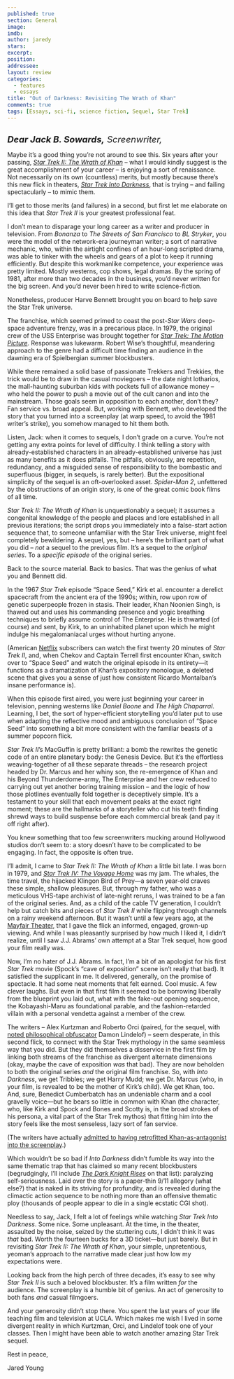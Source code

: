 ```yaml
---
published: true
section: General
image: 
imdb: 
author: jaredy 
stars: 
excerpt: 
position: 
addressee: 
layout: review
categories:
  - features
  - essays
title: "Out of Darkness: Revisiting The Wrath of Khan"
comments: true
tags: [Essays, sci-fi, science fiction, Sequel, Star Trek]
---
```

<div><p><em><strong><span class="full-image-block ssNonEditable"><a href="/letters/2013/6/5/out-of-darkness-revisiting-the-wrath-of-khan.html"><img src="http://static.squarespace.com/static/5005f6bcc4aa41161b33e89e/5329cf1fe4b07c068ebf74de/5329cf1fe4b07c068ebf7849/1370488154069/st2.jpg" alt="" /></a></span></strong></em></p>
<p><em style="font-size:120%;"><span style="font-size:120%;"><strong>Dear Jack B. Sowards,</strong> Screenwriter,</span></em></p>
<p>Maybe it&rsquo;s a good thing you&rsquo;re not around to see this. Six years after your passing, <a href="http://movies.netflix.com/WiMovie/Star_Trek_II_The_Wrath_of_Khan/60001462?trkid=1889703"><em>Star Trek II: The Wrath of Khan</em></a> &ndash; what I would kindly suggest is the great accomplishment of your career &ndash; is enjoying a sort of renaissance. Not necessarily on its own (countless) merits, but mostly because there&rsquo;s this new flick in theaters, <a href="/letters/2013/5/16/star-trek-into-darkness.html"><em>Star Trek Into Darkness</em></a>, that is trying &ndash; and failing spectacularly &ndash; to mimic them.</p>
<p>I&rsquo;ll get to those merits (and failures) in a second, but first let me elaborate on this idea that <em>Star Trek II </em>is your greatest professional feat.</p>
<p>I don&rsquo;t mean to disparage your long career as a writer and producer in television. From <em>Bonanza</em> to <em>The Streets of San Francisco</em> to <em>BL Stryker</em>, you were the model of the network-era journeyman writer; a sort of narrative mechanic, who, within the airtight confines of an hour-long scripted drama, was able to tinker with the wheels and gears of a plot to keep it running efficiently. But despite this workmanlike competence, your experience was pretty limited. Mostly westerns, cop shows, legal dramas. By the spring of 1981, after more than two decades in the business, you&rsquo;d never written for the big screen. And you&rsquo;d never been hired to write science-fiction.</p>
<p>Nonetheless, producer Harve Bennett brought you on board to help save the Star Trek universe.</p>
<p>The franchise, which seemed primed to coast the post-<em>Star Wars</em> deep-space adventure frenzy, was in a precarious place. In 1979, the original crew of the USS Enterprise was brought together for <a href="http://movies.netflix.com/WiMovie/Star_Trek_The_Motion_Picture/60011737?trkid=1889703"><em>Star Trek: The Motion Picture</em></a>. Response was lukewarm. Robert Wise&rsquo;s thoughtful, meandering approach to the genre had a difficult time finding an audience in the dawning era of Spielbergian summer blockbusters.</p>
<p>While there remained a solid base of passionate Trekkers and Trekkies, the trick would be to draw in the casual moviegoers &ndash; the date night lotharios, the mall-haunting suburban kids with pockets full of allowance money &ndash; who held the power to push a movie out of the cult canon and into the mainstream. Those goals seem in opposition to each another, don&rsquo;t they? Fan service vs. broad appeal. But, working with Bennett, who developed the story that you turned into a screenplay (at warp speed, to avoid the 1981 writer&rsquo;s strike), you somehow managed to hit them both.</p>
<p>Listen, Jack: when it comes to sequels, I don&rsquo;t grade on a curve. You&rsquo;re not getting any extra points for level of difficulty. I think telling a story with already-established characters in an already-established universe has just as many benefits as it does pitfalls. The pitfalls, obviously, are repetition, redundancy, and a misguided sense of responsibility to the bombastic and superfluous (bigger, in sequels, is rarely better). But the expositional simplicity of the sequel is an oft-overlooked asset. <em>Spider-Man 2</em>, unfettered by the obstructions of an origin story, is one of the great comic book films of all time.</p>
<p><em>Star Trek II: The Wrath of Khan</em> is unquestionably a sequel; it assumes a congenital knowledge of the people and places and lore established in all previous iterations; the script drops you immediately into a false-start action sequence that, to someone unfamiliar with the Star Trek universe, might feel completely bewildering. A sequel, yes, but &ndash; here&rsquo;s the brilliant part of what you did &ndash; <em>not </em>a sequel to the previous film. It&rsquo;s a sequel to the <em>original series</em>. To a <em>specific episode</em> of the original series.</p>
<p>Back to the source material. Back to basics. That was the genius of what you and Bennett did.</p>
<p>In the 1967 <em>Star Trek </em>episode &ldquo;Space Seed,&rdquo; Kirk et al. encounter a derelict spacecraft from the ancient era of the 1990s; within, row upon row of genetic superpeople frozen in stasis. Their leader, Khan Noonien Singh, is thawed out and uses his commanding presence and yogic breathing techniques to briefly assume control of The Enterprise. He is thwarted (of course) and sent, by Kirk, to an uninhabited planet upon which he might indulge his megalomaniacal urges without hurting anyone.</p>
<p>(American <a href="http://www.netflix.com/">Netflix</a> subscribers can watch the first twenty 20 minutes of <em>Star Trek II</em>, and, when Chekov and Captain Terrell first encounter Khan, switch over to &ldquo;Space Seed&rdquo; and watch the original episode in its entirety&mdash;it functions as a dramatization of Khan&rsquo;s expository monologue, a deleted scene that gives you a sense of just how consistent Ricardo Montalban&rsquo;s insane performance is).</p>
<p>When this episode first aired, you were just beginning your career in television, penning westerns like <em>Daniel Boone</em> and <em>The High Chaparral</em>. Learning, I bet, the sort of hyper-efficient storytelling you&rsquo;d later put to use when adapting the reflective mood and ambiguous conclusion of &ldquo;Space Seed&rdquo; into something a bit more consistent with the familiar beasts of a summer popcorn flick.</p>
<p><em>Star Trek II</em>&rsquo;s MacGuffin is pretty brilliant: a bomb the rewrites the genetic code of an entire planetary body: the Genesis Device. But it&rsquo;s the effortless weaving-together of all these separate threads &ndash; the research project headed by Dr. Marcus and her whiny son, the re-emergence of Khan and his Beyond Thunderdome-army, The Enterprise and her crew reduced to carrying out yet another boring training mission &ndash; and the logic of how those plotlines eventually fold together is deceptively simple. It&rsquo;s a testament to your skill that each movement peaks at the exact right moment; these are the hallmarks of a storyteller who cut his teeth finding shrewd ways to build suspense before each commercial break (and pay it off right after).&nbsp;</p>
<p>You knew something that too few screenwriters mucking around Hollywood studios don&rsquo;t seem to: a story doesn&rsquo;t have to be complicated to be engaging. In fact, the opposite is often true.</p>
<p>I&rsquo;ll admit, I came to <em>Star Trek II: The Wrath of Khan </em>a little bit late. I was born in 1979, and <a href="http://movies.netflix.com/WiMovie/Star_Trek_IV_The_Voyage_Home/995892?trkid=1889703"><em>Star Trek IV: The Voyage Home</em></a> was my jam. The whales, the time travel, the hijacked Klingon Bird of Prey&mdash;a seven year-old craves these simple, shallow pleasures. But, through my father, who was a meticulous VHS-tape archivist of late-night reruns, I was trained to be a fan of the original series. And, as a child of the cable TV generation, I couldn&rsquo;t help but catch bits and pieces of <em>Star Trek II</em> while flipping through channels on a rainy weekend afternoon. But it wasn&rsquo;t until a few years ago, at the <a href="http://mayfairtheatre.ca/">Mayfair Theater</a>, that I gave the flick an informed, engaged, grown-up viewing. And while I was pleasantly surprised by how much I liked it, I didn&rsquo;t realize, until I saw J.J. Abrams&rsquo; own attempt at a Star Trek sequel, how good your film really was.&nbsp;</p>
<p>Now, I&rsquo;m no hater of J.J. Abrams. In fact, I&rsquo;m a bit of an apologist for his first <em>Star Trek</em> movie (Spock&rsquo;s &ldquo;cave of exposition&rdquo; scene isn&rsquo;t really that bad). It satisfied the supplicant in me. It delivered, generally, on the promise of spectacle. It had some neat moments that felt earned. Cool music. A few clever laughs. But even in that first film it seemed to be borrowing liberally from the blueprint you laid out, what with the fake-out opening sequence, the Kobayashi-Maru as foundational parable, and the fashion-retarded villain with a personal vendetta against a member of the crew.</p>
<p>The writers &ndash; Alex Kurtzman and Roberto Orci (paired, for the sequel, with <a href="/letters/2012/6/12/prometheus.html">noted philosophical obfuscator</a> Damon Lindelof) &ndash; seem desperate, in this second flick, to connect with the Star Trek mythology in the same seamless way that you did. But they did themselves a disservice in the first film by linking both streams of the franchise as divergent alternate dimensions (okay, maybe the cave of exposition <em>was</em> that bad). They are now beholden to both the original series <em>and</em> the original film franchise. So, with <em>Into Darkness</em>, we get Tribbles; we get Harry Mudd; we get Dr. Marcus (who, in your film, is revealed to be the mother of Kirk&rsquo;s child). We get Khan, too. And, sure, Benedict Cumberbatch has an undeniable charm and a cool gravelly voice&mdash;but he bears so little in common with Khan (the character, who, like Kirk and Spock and Bones and Scotty is, in the broad strokes of his persona, a vital part of the Star Trek mythos) that fitting him into the story feels like the most senseless, lazy sort of fan service.&nbsp;</p>
<p>(The writers have actually <a href="http://www.blastr.com/2013-5-28/star-trek-writer-reveals-he-argued-against-khan-darkness-villain">admitted to having retrofitted Khan-as-antagonist into the screenplay</a>.)</p>
<p>Which wouldn&rsquo;t be so bad if <em>Into Darkness</em> didn&rsquo;t fumble its way into the same thematic trap that has claimed so many recent blockbusters (begrudgingly, I&rsquo;ll include <a href="/letters/2012/7/19/the-dark-knight-rises.html"><em>The Dark Knight Rises</em></a> on that list): paralyzing self-seriousness. Laid over the story is a paper-thin 9/11 allegory (what else?) that is naked in its striving for profundity, and is revealed during the climactic action sequence to be nothing more than an offensive thematic ploy (thousands of people appear to die in a single ecstatic CGI shot). &nbsp;</p>
<p>Needless to say, Jack, I felt a lot of feelings while watching <em>Star Trek Into Darkness</em>. Some nice. Some unpleasant. At the time, in the theater, assaulted by the noise, seized by the stuttering cuts, I didn&rsquo;t think it was <em>that</em> bad. Worth the fourteen bucks for a 3D ticket&mdash;but just barely. But in revisiting <em>Star Trek II: The Wrath of Khan</em>, your simple, unpretentious, yeoman&rsquo;s approach to the narrative made clear just how low my expectations were. &nbsp;</p>
<p>Looking back from the high perch of three decades, it&rsquo;s easy to see why <em>Star Trek II</em> is such a beloved blockbuster. It&rsquo;s a film written <em>for</em> the audience. The screenplay is a humble bit of genius. An act of generosity to both fans <em>and</em> casual filmgoers.&nbsp;</p>
<p>And your generosity didn&rsquo;t stop there. You spent the last years of your life teaching film and television at UCLA. Which makes me wish I lived in some divergent reality in which Kurtzman, Orci, and Lindelof took one of your classes. Then I might have been able to watch another amazing Star Trek sequel. &nbsp;</p>
<p>Rest in peace, &nbsp;</p>
<p>Jared Young</p></div>
